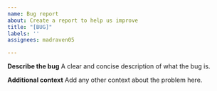 ```yaml
---
name: Bug report
about: Create a report to help us improve
title: "[BUG]"
labels: ''
assignees: madraven05

---
```


**Describe the bug**
A clear and concise description of what the bug is.

**Additional context**
Add any other context about the problem here.
